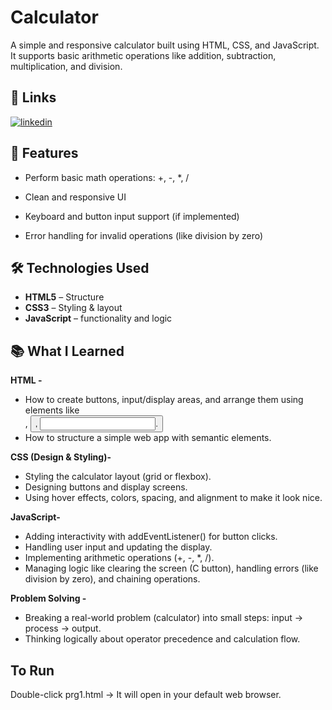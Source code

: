 
#  Calculator

A simple and responsive calculator built using HTML, CSS, and JavaScript. It supports basic arithmetic operations like addition, subtraction, multiplication, and division.

## 🔗 Links

[![linkedin](https://img.shields.io/badge/linkedin-0A66C2?style=for-the-badge&logo=linkedin&logoColor=white)](https://www.linkedin.com/in/sneha-kumari-36b2b8258)



## 📌 Features
- Perform basic math operations: +, -, *, /

- Clean and responsive UI

- Keyboard and button input support (if implemented)

- Error handling for invalid operations (like division by zero)   
## 🛠️ Technologies Used
- **HTML5** – Structure  
- **CSS3** – Styling & layout  
- **JavaScript** – functionality and logic




## 📚 What I Learned
**HTML -**
- How to create buttons, input/display areas, and arrange them using elements like <div>, <button>, <input>.
- How to structure a simple web app with semantic elements.

**CSS (Design & Styling)-**

- Styling the calculator layout (grid or flexbox).
- Designing buttons and display screens.
- Using hover effects, colors, spacing, and alignment to make it look nice.

**JavaScript-**
- Adding interactivity with addEventListener() for button clicks.
- Handling user input and updating the display.
- Implementing arithmetic operations (+, -, *, /).
- Managing logic like clearing the screen (C button), handling errors (like division by zero), and chaining operations.

**Problem Solving -**
- Breaking a real-world problem (calculator) into small steps: input → process → output.
- Thinking logically about operator precedence and calculation flow.
  
## To Run

Double-click prg1.html → It will open in your default web browser.
